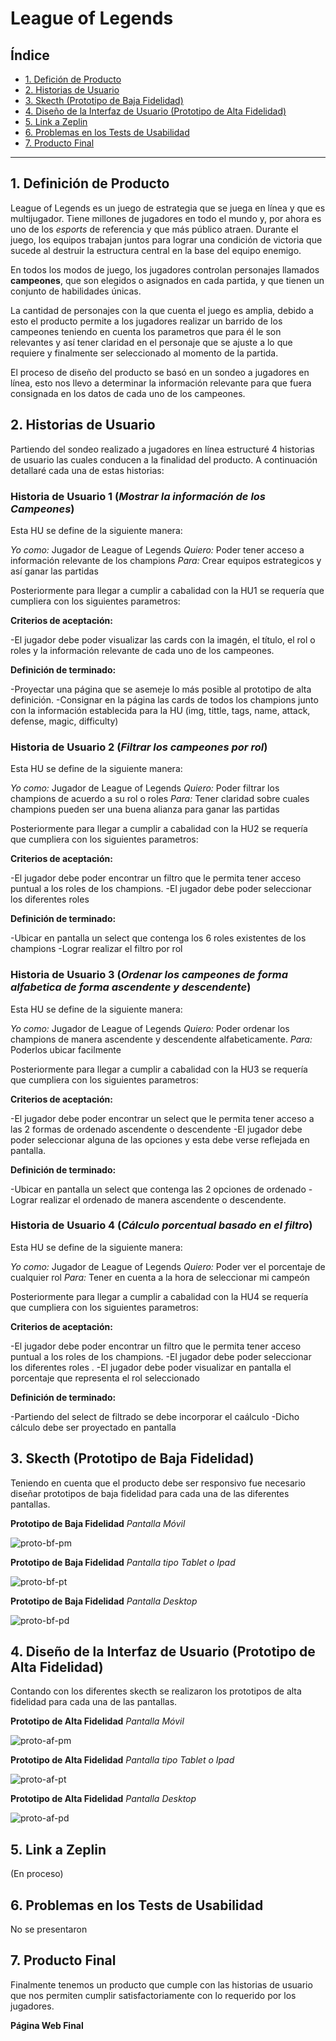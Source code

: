 # League of Legends

## Índice

* [1. Defición de Producto](#1-defición-de-producto)
* [2. Historias de Usuario](#2-historias-de-usuario)
* [3. Skecth (Prototipo de Baja Fidelidad)](#3-skecth-prototipo-de-baja-fidelidad)
* [4. Diseño de la Interfaz de Usuario (Prototipo de Alta Fidelidad)](#4-diseño-de-la-interfaz-de-usuario-prototipo-de-alta-fidelidad)
* [5. Link a Zeplin](#5-link-a-zeplin)
* [6. Problemas en los Tests de Usabilidad](#6-problemas-en-los-tests-de-usabilidad)
* [7. Producto Final](#7-producto-final)

***

## 1. Definición de Producto

League of Legends es un juego de estrategia que se juega en línea y que es
multijugador. Tiene millones de jugadores en todo el mundo y, por ahora es uno
de los _esports_ de referencia y que más público atraen.
Durante el juego, los equipos trabajan juntos para lograr una
condición de victoria que sucede al destruir la estructura central en la base
del equipo enemigo.

En todos los modos de juego, los jugadores controlan
personajes llamados **campeones**, que son elegidos o asignados en cada partida,
y que tienen un conjunto de habilidades únicas.

La cantidad de personajes con la que cuenta el juego es amplia, debido a esto
el producto permite a los jugadores realizar un barrido de los campeones teniendo
en cuenta los parametros que para él le son relevantes y así tener claridad en
el personaje que se ajuste a lo que requiere y finalmente ser seleccionado al
momento de la partida.

El proceso de diseño del producto se basó en un sondeo a jugadores en línea, esto
nos llevo a determinar la información relevante para que fuera consignada en los
datos de cada uno de los campeones.

## 2. Historias de Usuario

Partiendo del sondeo realizado a jugadores en línea estructuré 4 historias de
usuario las cuales conducen a la finalidad del producto. A continuación detallaré
cada una de estas historias:

### Historia de Usuario 1 (_Mostrar la información de los Campeones_)

Esta HU se define de la siguiente manera:

_Yo como:_ Jugador de League of Legends
_Quiero:_ Poder tener acceso a información relevante de los champions
_Para:_ Crear equipos estrategicos y así ganar las partidas

Posteriormente para llegar a cumplir a cabalidad con la HU1 se requería que
cumpliera con los siguientes parametros:

**Criterios de aceptación:**

-El jugador debe poder visualizar las cards con la imagén, el título, el rol
o roles y la información relevante de cada uno de los campeones.

**Definición de terminado:**

-Proyectar una página que se asemeje lo más posible al prototipo de alta
definición.
-Consignar en la página las cards de todos los champions junto con la
información establecida para la HU (img, tittle, tags, name, attack,
defense, magic, difficulty)

### Historia de Usuario 2 (_Filtrar los campeones por rol_)

Esta HU se define de la siguiente manera:

_Yo como:_ Jugador de League of Legends
_Quiero:_ Poder filtrar los champions de acuerdo a su rol o roles
_Para:_ Tener claridad sobre cuales champions pueden ser una buena
alianza para ganar las partidas

Posteriormente para llegar a cumplir a cabalidad con la HU2 se
requería que
cumpliera con los siguientes parametros:

**Criterios de aceptación:**

-El jugador debe poder encontrar un filtro que le permita tener
acceso puntual a los roles de los champions.
-El jugador debe poder seleccionar los diferentes roles 

**Definición de terminado:**

-Ubicar en pantalla un select que contenga los 6 roles existentes
de los champions
-Lograr realizar el filtro por rol 

### Historia de Usuario 3 (_Ordenar los campeones de forma alfabetica de forma ascendente y descendente_)

Esta HU se define de la siguiente manera:

_Yo como:_ Jugador de League of Legends
_Quiero:_ Poder ordenar los champions de manera ascendente y
descendente alfabeticamente.
_Para:_ Poderlos ubicar facilmente

Posteriormente para llegar a cumplir a cabalidad con la HU3
se requería que
cumpliera con los siguientes parametros:

**Criterios de aceptación:**

-El jugador debe poder encontrar un select que le permita
tener acceso a las 2 formas de ordenado ascendente o descendente
-El jugador debe poder seleccionar alguna de las opciones y
esta debe verse reflejada en pantalla. 

**Definición de terminado:**

-Ubicar en pantalla un select que contenga las 2 opciones
de ordenado
-Lograr realizar el ordenado de manera ascendente o descendente.

### Historia de Usuario 4 (_Cálculo porcentual basado en el filtro_)

Esta HU se define de la siguiente manera:

_Yo como:_ Jugador de League of Legends
_Quiero:_ Poder ver el porcentaje de cualquier rol
_Para:_ Tener en cuenta a la hora de seleccionar mi campeón

Posteriormente para llegar a cumplir a cabalidad con la HU4
se requería que
cumpliera con los siguientes parametros:

**Criterios de aceptación:**

-El jugador debe poder encontrar un filtro que le permita tener
acceso puntual a los roles de los champions.
-El jugador debe poder seleccionar los diferentes roles .
-El jugador debe poder visualizar en pantalla el porcentaje que
representa el rol seleccionado

**Definición de terminado:**

-Partiendo del select de filtrado se debe incorporar el caálculo
-Dicho cálculo debe ser proyectado en pantalla

## 3. Skecth (Prototipo de Baja Fidelidad)

Teniendo en cuenta que el producto debe ser responsivo fue necesario
diseñar prototipos de baja fidelidad para cada una de las diferentes
pantallas.

**Prototipo de Baja Fidelidad** _Pantalla Móvil_

![proto-bf-pm](https://github.com/FerRomero1990/DEV002-data-lovers/blob/main/Prototipo%20BF%20Pantalla%20M%C3%B3vil.jpeg)

**Prototipo de Baja Fidelidad** _Pantalla tipo Tablet o Ipad_

![proto-bf-pt](https://github.com/FerRomero1990/DEV002-data-lovers/blob/main/Prototipo%20BF%20Pantalla%20Tablet.jpeg)

**Prototipo de Baja Fidelidad** _Pantalla Desktop_

![proto-bf-pd](https://github.com/FerRomero1990/DEV002-data-lovers/blob/main/Prototipo%20BF%20Pantalla%20Desktop.jpeg)

## 4. Diseño de la Interfaz de Usuario (Prototipo de Alta Fidelidad)

Contando con los diferentes skecth se realizaron los prototipos de
alta fidelidad para cada una de las pantallas.

**Prototipo de Alta Fidelidad** _Pantalla Móvil_

![proto-af-pm](https://github.com/FerRomero1990/DEV002-data-lovers/blob/main/Prototipo%20AF%20Pantalla%20M%C3%B3vil.png)

**Prototipo de Alta Fidelidad** _Pantalla tipo Tablet o Ipad_

![proto-af-pt](https://github.com/FerRomero1990/DEV002-data-lovers/blob/main/Prototipo%20AF%20Pantalla%20Tablet.png)

**Prototipo de Alta Fidelidad** _Pantalla Desktop_

![proto-af-pd](https://github.com/FerRomero1990/DEV002-data-lovers/blob/main/Prototipo%20AF%20Pantalla%20Desktop.png)

## 5. Link a Zeplin

(En proceso)

## 6. Problemas en los Tests de Usabilidad

No se presentaron

## 7. Producto Final

Finalmente tenemos un producto que cumple con las historias de
usuario que nos permiten cumplir satisfactoriamente con lo requerido por los jugadores.

**Página Web Final**